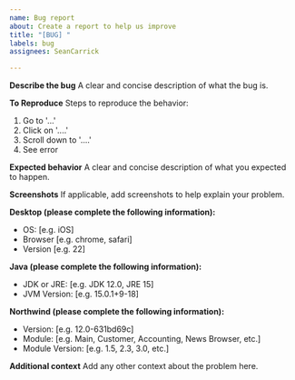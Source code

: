 ```yaml
---
name: Bug report
about: Create a report to help us improve
title: "[BUG] "
labels: bug
assignees: SeanCarrick

---
```


**Describe the bug**
A clear and concise description of what the bug is.

**To Reproduce**
Steps to reproduce the behavior:
1. Go to '...'
2. Click on '....'
3. Scroll down to '....'
4. See error

**Expected behavior**
A clear and concise description of what you expected to happen.

**Screenshots**
If applicable, add screenshots to help explain your problem.

**Desktop (please complete the following information):**
 - OS: [e.g. iOS]
 - Browser [e.g. chrome, safari]
 - Version [e.g. 22]

**Java (please complete the following information):**
 - JDK or JRE: [e.g. JDK 12.0, JRE 15]
 - JVM Version: [e.g. 15.0.1+9-18]

**Northwind (please complete the following information):**
- Version: [e.g. 12.0-631bd69c]
- Module: [e.g. Main, Customer, Accounting, News Browser, etc.]
- Module Version: [e.g. 1.5, 2.3, 3.0, etc.]

**Additional context**
Add any other context about the problem here.
